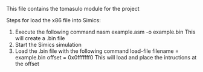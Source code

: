 This file contains the tomasulo module for the project

Steps for load the x86 file into Simics:
1. Execute the following command 
    nasm example.asm -o example.bin
This will create a .bin file
2. Start the Simics simulation
3. Load the .bin file with the following command
    load-file filename = example.bin offset = 0x0fffffff0
This will load and place the intructions at the offset